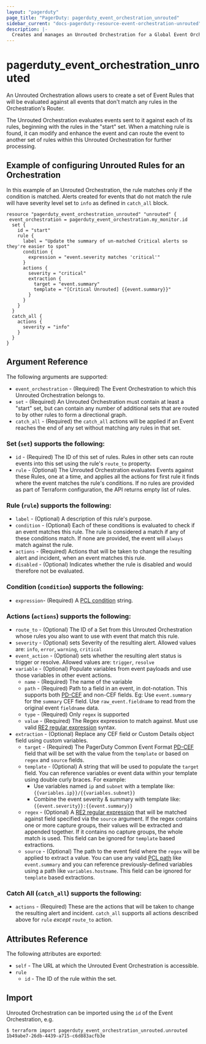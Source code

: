 ```yaml
---
layout: "pagerduty"
page_title: "PagerDuty: pagerduty_event_orchestration_unrouted"
sidebar_current: "docs-pagerduty-resource-event-orchestration-unrouted"
description: |-
  Creates and manages an Unrouted Orchestration for a Global Event Orchestration in PagerDuty.
---
```


# pagerduty_event_orchestration_unrouted

An Unrouted Orchestration allows users to create a set of Event Rules that will be evaluated against all events that don't match any rules in the Orchestration's Router.

The Unrouted Orchestration evaluates events sent to it against each of its rules, beginning with the rules in the "start" set. When a matching rule is found, it can modify and enhance the event and can route the event to another set of rules within this Unrouted Orchestration for further processing.

## Example of configuring Unrouted Rules for an Orchestration

In this example of an Unrouted Orchestration, the rule matches only if the condition is matched.
Alerts created for events that do not match the rule will have severity level set to `info` as defined in `catch_all` block.

```hcl
resource "pagerduty_event_orchestration_unrouted" "unrouted" {
 event_orchestration = pagerduty_event_orchestration.my_monitor.id
  set {
    id = "start"
    rule {
      label = "Update the summary of un-matched Critical alerts so they're easier to spot"
      condition {
        expression = "event.severity matches 'critical'"
      }
      actions {
        severity = "critical"
        extraction {
          target = "event.summary"
          template = "[Critical Unrouted] {{event.summary}}"
        }
      }
    }
  }
  catch_all {
    actions {
      severity = "info"
    }
  }
}
```

## Argument Reference

The following arguments are supported:

* `event_orchestration` - (Required) The Event Orchestration to which this Unrouted Orchestration belongs to.
* `set` - (Required) An Unrouted Orchestration must contain at least a "start" set, but can contain any number of additional sets that are routed to by other rules to form a directional graph.
* `catch_all` - (Required) the `catch_all` actions will be applied if an Event reaches the end of any set without matching any rules in that set.

### Set (`set`) supports the following:
* `id` - (Required) The ID of this set of rules. Rules in other sets can route events into this set using the rule's `route_to` property.
* `rule` - (Optional) The Unrouted Orchestration evaluates Events against these Rules, one at a time, and applies all the actions for first rule it finds where the event matches the rule's conditions. If no rules are provided as part of Terraform configuration, the API returns empty list of rules.

### Rule (`rule`) supports the following:
* `label` - (Optional) A description of this rule's purpose.
* `condition` - (Optional) Each of these conditions is evaluated to check if an event matches this rule. The rule is considered a match if any of these conditions match. If none are provided, the event will `always` match against the rule.
* `actions` - (Required) Actions that will be taken to change the resulting alert and incident, when an event matches this rule.
* `disabled` - (Optional) Indicates whether the rule is disabled and would therefore not be evaluated.

### Condition (`condition`) supports the following:
* `expression`- (Required) A [PCL condition](https://developer.pagerduty.com/docs/ZG9jOjM1NTE0MDc0-pcl-overview) string.

### Actions (`actions`) supports the following:
* `route_to` - (Optional) The ID of a Set from this Unrouted Orchestration whose rules you also want to use with event that match this rule.
* `severity` - (Optional) sets Severity of the resulting alert. Allowed values are: `info`, `error`, `warning`, `critical`
* `event_action` - (Optional) sets whether the resulting alert status is trigger or resolve. Allowed values are: `trigger`, `resolve`
* `variable` - (Optional) Populate variables from event payloads and use those variables in other event actions.
  * `name` - (Required) The name of the variable
  * `path` - (Required) Path to a field in an event, in dot-notation. This supports both [PD-CEF](https://support.pagerduty.com/docs/pd-cef) and non-CEF fields. Eg: Use `event.summary` for the `summary` CEF field. Use `raw_event.fieldname` to read from the original event `fieldname` data.
  * `type` - (Required) Only `regex` is supported
  * `value` - (Required) The Regex expression to match against. Must use valid [RE2 regular expression](https://github.com/google/re2/wiki/Syntax) syntax.
* `extraction` - (Optional) Replace any CEF field or Custom Details object field using custom variables.
  * `target` - (Required) The PagerDuty Common Event Format [PD-CEF](https://support.pagerduty.com/docs/pd-cef) field that will be set with the value from the `template` or based on `regex` and `source` fields.
  * `template` - (Optional) A string that will be used to populate the `target` field. You can reference variables or event data within your template using double curly braces. For example:
    * Use variables named `ip` and `subnet` with a template like: `{{variables.ip}}/{{variables.subnet}}`
    * Combine the event severity & summary with template like: `{{event.severity}}:{{event.summary}}`
  * `regex` - (Optional) A [RE2 regular expression](https://github.com/google/re2/wiki/Syntax) that will be matched against field specified via the `source` argument. If the regex contains one or more capture groups, their values will be extracted and appended together. If it contains no capture groups, the whole match is used. This field can be ignored for `template` based extractions.
  * `source` - (Optional) The path to the event field where the `regex` will be applied to extract a value. You can use any valid [PCL path](https://developer.pagerduty.com/docs/ZG9jOjM1NTE0MDc0-pcl-overview#paths) like `event.summary` and you can reference previously-defined variables using a path like `variables.hostname`. This field can be ignored for `template` based extractions.

### Catch All (`catch_all`) supports the following:
* `actions` - (Required) These are the actions that will be taken to change the resulting alert and incident. `catch_all` supports all actions described above for `rule` _except_ `route_to` action.

## Attributes Reference

The following attributes are exported:
* `self` - The URL at which the Unrouted Event Orchestration is accessible.
* `rule`
  * `id` - The ID of the rule within the set.

## Import

Unrouted Orchestration can be imported using the `id` of the Event Orchestration, e.g.

```
$ terraform import pagerduty_event_orchestration_unrouted.unrouted 1b49abe7-26db-4439-a715-c6d883acfb3e
```
